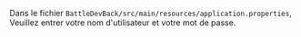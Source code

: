 Dans le fichier `BattleDevBack/src/main/resources/application.properties`, 
Veuillez entrer votre nom d'utilisateur et votre mot de passe.